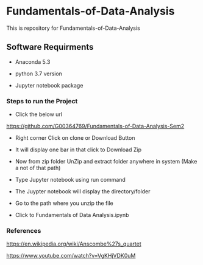 # Fundamentals-of-Data-Analysis

This is repository for Fundamentals-of-Data-Analysis

## Software Requirments

 - Anaconda 5.3
    
 - python 3.7 version
    
 - Jupyter notebook package

### Steps to run the Project

 - Click the below url 

 https://github.com/G00364769/Fundamentals-of-Data-Analysis-Sem2

 - Right corner Click on clone or Download Button

 - It will display one bar in that click to Download Zip

- Now from zip folder UnZip and extract folder anywhere in system (Make a not of that path)

 - Type Jupyter notebook using run command

 - The Juypter notebook will display the directory/folder 

 - Go to the path where you unzip the file 

 -  Click to Fundamentals of Data Analysis.ipynb

### References

https://en.wikipedia.org/wiki/Anscombe%27s_quartet

https://www.youtube.com/watch?v=VgKHjVDK0uM

